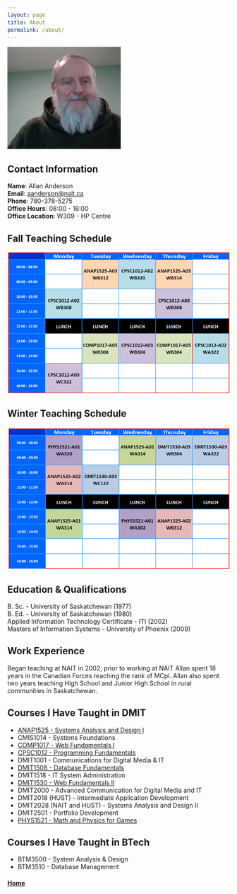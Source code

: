 ```yaml
---
layout: page
title: About
permalink: /about/
---
```


![gravatar](images/gravatar_01.png)

## Contact Information
**Name**: Allan Anderson<br>
**Email**: aanderson@nait.ca<br>
**Phone**: 780-378-5275<br>
**Office Hours**: 08:00 - 16:00<br>
**Office Location**: W309 - HP Centre

## Fall Teaching Schedule
![fall2021-schedule](images/fall-schedule.png)

## Winter Teaching Schedule
![winter2022-schedule](images/winter-schedule.png)

## Education & Qualifications
B. Sc. - University of Saskatchewan (1977)<br>
B. Ed. - University of Saskatchewan (1980)<br>
Applied Information Technology Certificate - ITI (2002)<br>
Masters of Information Systems - University of Phoenix (2009)<br>

## Work Experience
Began teaching at NAIT in 2002; prior to working at NAIT Allan spent 18 years in the Canadian Forces reaching the rank of MCpl. Allan also spent two years teaching High School and Junior High School in rural communities in Saskatchewan.

## Courses I Have Taught in DMIT
* [ANAP1525 - Systems Analysis and Design I](anap1525/index.md)
* CMIS1014 - Systems Foundations
* [COMP1017 - Web Fundamentals I](comp1017/index.md)
* [CPSC1012 - Programming Fundamentals](cpsc1012/index.md)
* DMIT1001 - Communications for Digital Media & IT
* [DMIT1508 - Database Fundamentals](dmit1508/index.md)
* DMIT1518 - IT System Administration
* [DMIT1530 - Web Fundamentals II](dmit1530/index.md)
* DMIT2000 - Advanced Communication for Digital Media and IT
* DMIT2018 (HUST) - Intermediate Application Development
* DMIT2028 (NAIT and HUST) - Systems Analysis and Design II
* DMIT2501 - Portfolio Development
* [PHYS1521 - Math and Physics for Games](phys1521/index.md)

## Courses I Have Taught in BTech
* BTM3500 - System Analysis & Design
* BTM3510 - Database Management

#### [Home](../)